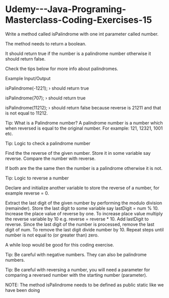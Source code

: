 # Udemy---Java-Programing-Masterclass-Coding-Exercises-15

Write a method called isPalindrome with one int parameter called number.

The method needs to return a boolean.

It should return true if the number is a palindrome number otherwise it should return false.

Check the tips below for more info about palindromes.

Example Input/Output

isPalindrome(-1221); › should return true

isPalindrome(707); › should return true

isPalindrome(11212); › should return false because reverse is 21211 and that is not equal to 11212.

Tip: What is a Palindrome number?  A palindrome number is a number which when reversed is equal to the original number. For example: 121, 12321, 1001 etc.

Tip: Logic to check a palindrome number

Find the the reverse of the given number. Store it in some variable say reverse. Compare the number with reverse.

If both are the the same then the number is a palindrome otherwise it is not.

Tip: Logic to reverse a number

Declare and initialize another variable to store the reverse of a number, for example reverse = 0.

Extract the last digit of the given number by performing the modulo division (remainder).
Store the last digit to some variable say lastDigit = num % 10.
Increase the place value of reverse by one.
To increase place value multiply the reverse variable by 10 e.g. reverse = reverse * 10.
Add lastDigit to reverse.
Since the last digit of the number is processed, remove the last digit of num. To remove the last digit divide number by 10.
Repeat steps until number is not equal to (or greater than) zero. 

A while loop would be good for this coding exercise.


Tip: Be careful with negative numbers. They can also be palindrome numbers.

Tip: Be careful with reversing a number, you will need a parameter for comparing a reversed number with the starting number (parameter).

NOTE: The method isPalindrome needs to be defined as public static like we have been doing
